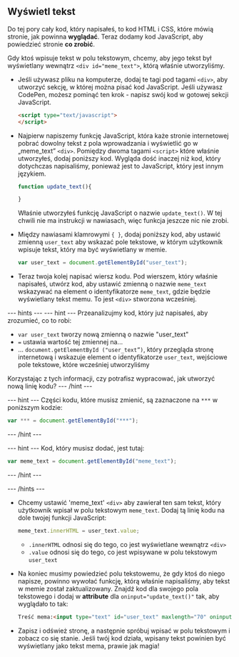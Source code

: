 ## Wyświetl tekst

Do tej pory cały kod, który napisałeś, to kod HTML i CSS, które mówią stronie, jak powinna **wyglądać**. Teraz dodamy kod JavaScript, aby powiedzieć stronie **co zrobić**.

Gdy ktoś wpisuje tekst w polu tekstowym, chcemy, aby jego tekst był wyświetlany wewnątrz `<div id="meme_text">`, którą właśnie utworzyliśmy.

- Jeśli używasz pliku na komputerze, dodaj te tagi pod tagami `<div>`, aby utworzyć sekcję, w której można pisać kod JavaScript. Jeśli używasz CodePen, możesz pominąć ten krok - napisz swój kod w gotowej sekcji JavaScript.

  ```html
  <script type="text/javascript">
  </script>
  ```

- Najpierw napiszemy funkcję JavaScript, która każe stronie internetowej pobrać dowolny tekst z pola wprowadzania i wyświetlić go w „meme_text” `<div>`. Pomiędzy dwoma tagami `<script>` które właśnie utworzyłeś, dodaj poniższy kod. Wygląda dość inaczej niż kod, który dotychczas napisaliśmy, ponieważ jest to JavaScript, który jest innym językiem.

  ```JavaScript
  function update_text(){

  }
  ```

  Właśnie utworzyłeś funkcję JavaScript o nazwie `update_text()`. W tej chwili nie ma instrukcji w nawiasach, więc funkcja jeszcze nic nie zrobi.

- Między nawiasami klamrowymi `{ }`, dodaj poniższy kod, aby ustawić zmienną `user_text` aby wskazać pole tekstowe, w którym użytkownik wpisuje tekst, który ma być wyświetlany w memie.

  ```JavaScript
  var user_text = document.getElementById("user_text");
  ```

- Teraz twoja kolej napisać wiersz kodu. Pod wierszem, który właśnie napisałeś, utwórz kod, aby ustawić zmienną o nazwie `meme_text` wskazywać na element o identyfikatorze `meme_text`, gdzie będzie wyświetlany tekst memu. To jest `<div>` stworzona wcześniej.

--- hints --- --- hint --- Przeanalizujmy kod, który już napisałeś, aby zrozumieć, co to robi:

* `var user_text` tworzy nową zmienną o nazwie "user_text"
* `=` ustawia wartość tej zmiennej na...
* ... `document.getElementById ("user_text”)`, który przegląda stronę internetową i wskazuje element o identyfikatorze `user_text`, wejściowe pole tekstowe, które wcześniej utworzyliśmy

Korzystając z tych informacji, czy potrafisz wypracować, jak utworzyć nową linię kodu? --- /hint ---

--- hint --- Części kodu, które musisz zmienić, są zaznaczone na `***` w poniższym kodzie:
```JavaScript
var *** = document.getElementById("***");
```
--- /hint ---

--- hint --- Kod, który musisz dodać, jest tutaj:

```JavaScript
var meme_text = document.getElementById("meme_text");
```
--- /hint ---

--- /hints ---


- Chcemy ustawić 'meme_text' `<div>` aby zawierał ten sam tekst, który użytkownik wpisał w polu tekstowym `meme_text`. Dodaj tą linię kodu na dole twojej funkcji JavaScript:

  ``` JavaScript
  meme_text.innerHTML = user_text.value;
  ```

  * `.innerHTML` odnosi się do tego, co jest wyświetlane wewnątrz `<div>`
  * `.value` odnosi się do tego, co jest wpisywane w polu tekstowym `user_text`

- Na koniec musimy powiedzieć polu tekstowemu, że gdy ktoś do niego napisze, powinno wywołać funkcję, którą właśnie napisaliśmy, aby tekst w memie został zaktualizowany. Znajdź kod dla swojego pola tekstowego i dodaj w **attribute** dla `oninput="update_text()"` tak, aby wyglądało to tak:

  ```html
  Treść mema:<input type="text" id="user_text" maxlength="70" oninput="update_text()"><p>
  ```

 - Zapisz i odśwież stronę, a następnie spróbuj wpisać w polu tekstowym i zobacz co się stanie. Jeśli twój kod działa, wpisany tekst powinien być wyświetlany jako tekst mema, prawie jak magia!
